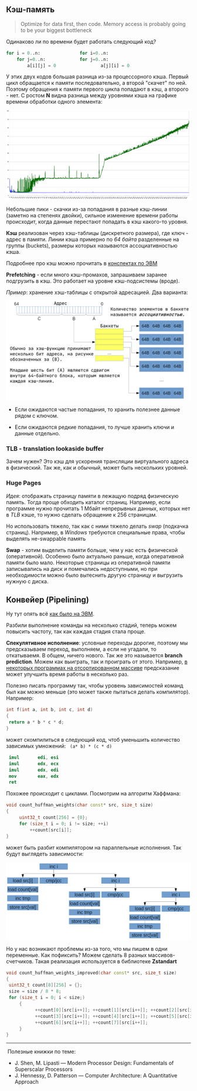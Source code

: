 ## Кэш-память
> Optimize for data first, then code. Memory access is probably going to be your biggest bottleneck

Одинаково ли по времени будет работать следующий код?

```python
for i = 0..n:				for i=0..n:
	for j=0..n:				for j=0..n:
		a[i][j] = 0 				a[j][i] = 0
```
У этих двух кодов большая разница из-за процессорного кэша. Первый цикл обращается к памяти последовательно, а второй "скачет" по ней. Поэтому обращения к памяти первого цикла попадают в кэш, а второго - нет. С ростом **N** видна разница между уровнями кэша на графике времени обработки одного элемента:

![Cache Hit Graph](./images/02.29_cache_hit_graph.png)

Небольшие пики - скачки из-за попадания в разные кэш-линии (заметно на степенях двойки), сильное изменение времени работы происходит, когда данные перестают попадать в кэш какого-то уровня.

**Кэш** реализован через хэш-таблицы (дискретного размера), где ключ - адрес в памяти.
Линии кэша примерно по *64 байта* разделенные на группы (buckets), размеры которых называются ассоциативностью кэша.

Подробнее про кэш  можно прочитать в [конспектах по ЭВМ](https://github.com/DespairedController/computer-architecture/blob/master/1_4/1_4.pdf) 

**Prefetching** - если много кэш-промахов, запрашиваем заранее подгрузить в кэш. Это работает на уровне кэш-подсистемы (вроде).

*Пример*: хранение хэш-таблицы с открытой адресацией. Два варианта: 

![Hash-Table](./images/02.29_hash_table.png)

- Если ожидаются частые попадания, то хранить полезнее данные рядом с ключом.

- Если ожидаются редкие попадания, то лучше хранить ключи и данные отдельно.

### TLB - translation lookaside buffer

Зачем нужен? Это кэш для ускорения трансляции виртуального адреса в физический. Так же, как и обычный, может быть нескольких уровней.

### Huge Pages

*Идея*: отображать страницу памяти в лежащую подряд физическую память. Тогда проще обходить каталог страниц. Например, если программе нужно прочитать 1 Мбайт непрерывных данных, которых нет в *TLB* кэше, то нужно сделать обращение к 256 страницам.

Но использовать тяжело, так как с ними тяжело делать *swap* (подкачка страниц). Например, в *Windows* требуются специальные права, чтобы выделять не-swappable память

**Swap** - хотим выделить памяти больше, чем у нас есть физической (оперативной). Особенно было актуально раньше, когда оперативной памяти было мало. Некоторые страницы из оперативной памяти записывались на диск и помечались недоступными, но при необходимости можно было вытеснить другую страницу и выгрузить нужную с диска.


## Конвейер (Pipelining)

Ну тут опять всё [как было на ЭВМ](https://github.com/DespairedController/computer-architecture/blob/master/2_3-4/2_3-4.pdf).

Разбили выполнение команды на несколько стадий, теперь можем повысить частоту, так как каждая стадия стала проще.

**Спекулятивное исполнение**: условные переходы дорогие, поэтому мы предсказываем переход, выполняем, а если не угадали, то откатываемя. В общем, ничего нового. Так же это называется **branch prediction**.
Можем как выиграть, так и проиграть от этого. Например, [в некоторых программах на отсортированном массиве](https://stackoverflow.com/questions/11227809/why-is-processing-a-sorted-array-faster-than-processing-an-unsorted-array) предсказание может улучшить время работы в несколько раз.

Полезно писать программу так, чтобы уровень зависимостей команд был как можно меньше (это может также пытаться делать компилятор). Например:

```c++
int f(int a, int b, int c, int d)
{
 return a * b * c * d;
}
```

может скомпилиться в следующий код, чтоб уменьшить количество зависимых умножений:
` (a* b) * (c * d)`

```nasm
 imul		edi, esi
 imul		edx, ecx
 imul		edx, edi
 mov		eax, edx
 ret
```

Похожее происходит с циклами. Посмотрим на алгоритм Хаффмана:

 ```c++
void count_huffman_weights(char const* src, size_t size)
{
      uint32_t count[256] = {0};
      for (size_t i = 0; i != size; ++i)
          ++count[src[i]];
}
 ```

может быть разбит компилятором на параллельные исполнения. Так будут выглядеть зависимости:

![Dependencies](./images/02.29_dependencies.png)

Но у нас возникают проблемы из-за того, что мы пишем в одни переменные. Как пофиксить? Можем сделать 8 разных массивов-счетчиков. Такая реализация используется в библиотеке **Zstandart**

```c++
void count_huffman_weights_improved(char const* src, size_t size)
{
 uint32_t count[8][256] = {};
 size = size / 8 * 8;
 for (size_t i = 0; i < size;)
     {
           ++count[0][src[i++]]; ++count[1][src[i++]]; ++count[2][src[i++]];
           ++count[3][src[i++]]; ++count[4][src[i++]]; ++count[5][src[i++]];
           ++count[6][src[i++]]; ++count[7][src[i++]];
     }
}
```

-----------
​	Полезные книжки по теме:

- J. Shen, M. Lipasti — Modern Processor Design: Fundamentals of Superscalar Processors
- J. Hennessy, D. Patterson — Computer Architecture: A Quantitative Approach


